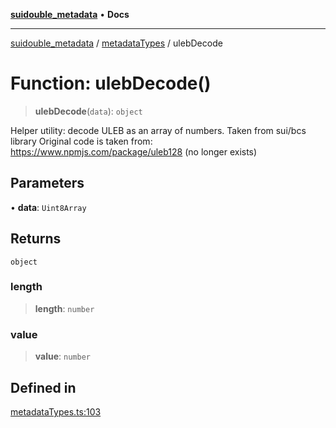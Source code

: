 [**suidouble_metadata**](../../README.md) • **Docs**

***

[suidouble_metadata](../../modules.md) / [metadataTypes](../README.md) / ulebDecode

# Function: ulebDecode()

> **ulebDecode**(`data`): `object`

Helper utility: decode ULEB as an array of numbers.
Taken from sui/bcs library
Original code is taken from: https://www.npmjs.com/package/uleb128 (no longer exists)

## Parameters

• **data**: `Uint8Array`

## Returns

`object`

### length

> **length**: `number`

### value

> **value**: `number`

## Defined in

[metadataTypes.ts:103](https://github.com/suidouble/suidouble_metadata/blob/c8de98ef7d95eb7a554d8420554b54fe98e6d77e/js/src/metadataTypes.ts#L103)
